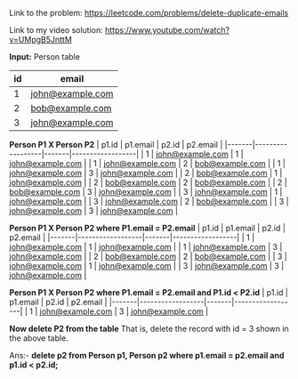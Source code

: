Link to the problem: https://leetcode.com/problems/delete-duplicate-emails

Link to my video solution: https://www.youtube.com/watch?v=UMpgB5JnttM

**Input:** Person table

| id | email            |
|----|------------------|
| 1  | john@example.com |
| 2  | bob@example.com  |
| 3  | john@example.com |

**Person P1 X Person P2**
| p1.id | p1.email         | p2.id | p2.email         |
|-------|------------------|-------|------------------|
| 1     | john@example.com | 1     | john@example.com |
| 1     | john@example.com | 2     | bob@example.com  |
| 1     | john@example.com | 3     | john@example.com |
| 2     | bob@example.com  | 1     | john@example.com |
| 2     | bob@example.com  | 2     | bob@example.com  |
| 2     | bob@example.com  | 3     | john@example.com |
| 3     | john@example.com | 1     | john@example.com |
| 3     | john@example.com | 2     | bob@example.com  |
| 3     | john@example.com | 3     | john@example.com |

**Person P1 X Person P2 where P1.email = P2.email**
| p1.id | p1.email         | p2.id | p2.email         |
|-------|------------------|-------|------------------|
| 1     | john@example.com | 1     | john@example.com |
| 1     | john@example.com | 3     | john@example.com |
| 2     | bob@example.com  | 2     | bob@example.com  |
| 3     | john@example.com | 1     | john@example.com |
| 3     | john@example.com | 3     | john@example.com |

**Person P1 X Person P2 where P1.email = P2.email and P1.id < P2.id**
| p1.id | p1.email         | p2.id | p2.email         |
|-------|------------------|-------|------------------|
| 1     | john@example.com | 3     | john@example.com |

**Now delete P2 from the table**
That is, delete the record with id = 3 shown in the above table.

Ans:- **delete p2 from Person p1, Person p2 where p1.email = p2.email and p1.id < p2.id;**
